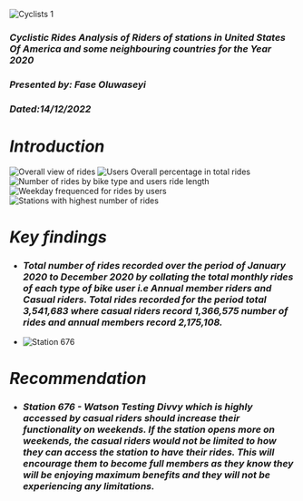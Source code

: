 ![Cyclists 1](https://github.com/SEYI-FASE/Belladata/assets/134503256/860a78fe-6447-4bff-93ee-d58304c72757)

### *Cyclistic Rides Analysis of Riders of stations in United States Of America and some neighbouring countries for the Year 2020*
### *Presented by: Fase Oluwaseyi*
### *Dated:14/12/2022*

# *Introduction*
![Overall view of rides](https://github.com/SEYI-FASE/Belladata/assets/134503256/27dbe062-9763-487c-b168-57a8e4e49cf7)
![Users Overall percentage in total rides](https://github.com/SEYI-FASE/Belladata/assets/134503256/88cfc3c4-4e11-4bc0-bfe9-e64042946726)
![Number of rides by bike type and users ride length  ](https://github.com/SEYI-FASE/Belladata/assets/134503256/5cc14c74-1b1d-411b-9a7c-e7ae0ee1ec9a)
![Weekday frequenced for rides by users ](https://github.com/SEYI-FASE/Belladata/assets/134503256/55ce44d4-a0ae-4f07-978f-9e4455873ad0)
![Stations with highest number of rides ](https://github.com/SEYI-FASE/Belladata/assets/134503256/949bd393-a8eb-447d-bbf3-1975defa436d)

# *Key findings*
* ### *Total number of rides recorded over the period of January 2020 to December 2020 by collating the total monthly rides of each type of bike user i.e Annual member riders and Casual riders. Total rides recorded for the period total 3,541,683 where casual riders record 1,366,575 number of rides and annual members record 2,175,108.*
* ![Station 676 ](https://github.com/SEYI-FASE/Belladata/assets/134503256/3741ef23-c59b-47ce-aeb3-ba21e369f218)

# *Recommendation*
* ### *Station 676 - Watson Testing Divvy which is highly accessed by casual riders should increase their functionality on weekends. If the station opens more on weekends, the casual riders would not be limited to how they can access the station to have their rides. This will encourage them to become full members as they know they will be enjoying maximum benefits and they will not be experiencing any limitations.*
